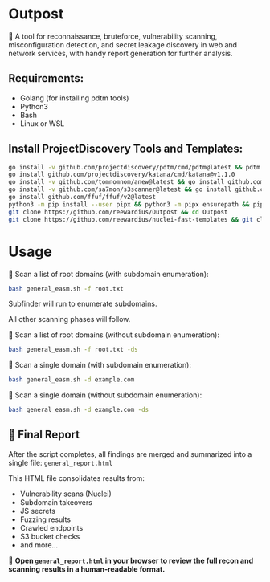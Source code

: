 # Outpost

🔎 A tool for reconnaissance, bruteforce, vulnerability scanning, misconfiguration detection, and secret leakage discovery in web and network services, with handy report generation for further analysis.

## **Requirements:**

- Golang (for installing pdtm tools)
- Python3
- Bash
- Linux or WSL

## Install ProjectDiscovery Tools and Templates:

```bash
go install -v github.com/projectdiscovery/pdtm/cmd/pdtm@latest && pdtm -install-all
go install github.com/projectdiscovery/katana/cmd/katana@v1.1.0
go install -v github.com/tomnomnom/anew@latest && go install github.com/tomnomnom/unfurl@latest
go install -v github.com/sa7mon/s3scanner@latest && go install github.com/003random/getJS/v2@latest
go install github.com/ffuf/ffuf/v2@latest
python3 -m pip install --user pipx && python3 -m pipx ensurepath && pipx install uro
git clone https://github.com/reewardius/Outpost && cd Outpost
git clone https://github.com/reewardius/nuclei-fast-templates && git clone https://github.com/reewardius/nuclei-dast-templates
```

# Usage

🔹 Scan a list of root domains (with subdomain enumeration):
```bash
bash general_easm.sh -f root.txt
```
Subfinder will run to enumerate subdomains.

All other scanning phases will follow.

🔹 Scan a list of root domains (without subdomain enumeration):
```bash
bash general_easm.sh -f root.txt -ds
```
🔹 Scan a single domain (with subdomain enumeration):
```bash
bash general_easm.sh -d example.com
```
🔹 Scan a single domain (without subdomain enumeration):
```bash
bash general_easm.sh -d example.com -ds
```

## 📄 Final Report

After the script completes, all findings are merged and summarized into a single file: `general_report.html`

This HTML file consolidates results from:

- Vulnerability scans (Nuclei)
- Subdomain takeovers
- JS secrets
- Fuzzing results
- Crawled endpoints
- S3 bucket checks
- and more...

📌 **Open `general_report.html` in your browser to review the full recon and scanning results in a human-readable format.**
